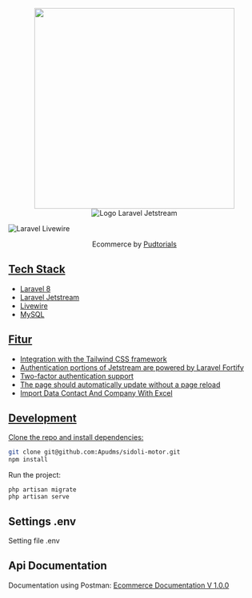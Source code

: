 <p align="center">
  <a href="https://laravel.com" target="_blank"><img src="https://raw.githubusercontent.com/laravel/art/master/logo-lockup/5%20SVG/2%20CMYK/1%20Full%20Color/laravel-logolockup-cmyk-red.svg" width="400"></a>

  <img src="/art/logo.svg" alt="Logo Laravel Jetstream">

  ![Laravel Livewire](https://avatars.githubusercontent.com/u/51960834?s=100)
</p>

<p align="center">Ecommerce by <a href="">Pudtorials</p>

## Tech Stack
- Laravel 8
- Laravel Jetstream
- Livewire
- MySQL

## Fitur
- Integration with the Tailwind CSS framework
- Authentication portions of Jetstream are powered by Laravel Fortify
- Two-factor authentication support
- The page should automatically update without a page reload
- Import Data Contact And Company With Excel

## Development
Clone the repo and install dependencies:
```bash
git clone git@github.com:Apudms/sidoli-motor.git
npm install
```

Run the project:
```shell
php artisan migrate
php artisan serve
```
## Settings .env
Setting file .env

## Api Documentation
Documentation using Postman:
<a href="">Ecommerce Documentation V 1.0.0</a>